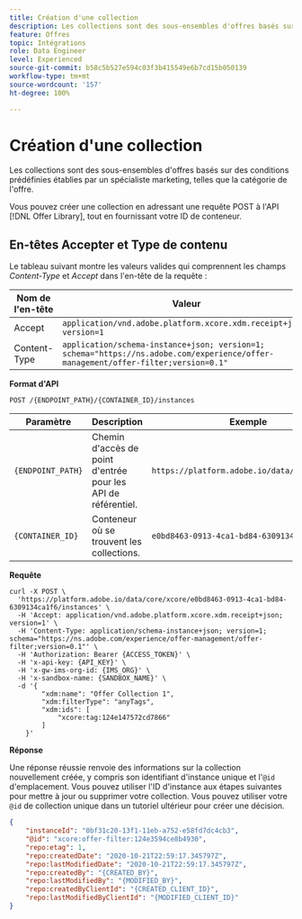 ```yaml
---
title: Création d'une collection
description: Les collections sont des sous-ensembles d'offres basés sur des conditions prédéfinies établies par un spécialiste marketing, telles que la catégorie de l'offre.
feature: Offres
topic: Intégrations
role: Data Engineer
level: Experienced
source-git-commit: b58c5b527e594c03f3b415549e6b7cd15b050139
workflow-type: tm+mt
source-wordcount: '157'
ht-degree: 100%

---
```


# Création d&#39;une collection

Les collections sont des sous-ensembles d&#39;offres basés sur des conditions prédéfinies établies par un spécialiste marketing, telles que la catégorie de l&#39;offre.

Vous pouvez créer une collection en adressant une requête POST à l&#39;API [!DNL Offer Library], tout en fournissant votre ID de conteneur.

## En-têtes Accepter et Type de contenu

Le tableau suivant montre les valeurs valides qui comprennent les champs *Content-Type* et *Accept* dans l&#39;en-tête de la requête :

| Nom de l&#39;en-tête | Valeur |
| ----------- | ----- |
| Accept | `application/vnd.adobe.platform.xcore.xdm.receipt+json; version=1` |
| Content-Type | `application/schema-instance+json; version=1;  schema="https://ns.adobe.com/experience/offer-management/offer-filter;version=0.1"` |

**Format d&#39;API**

```http
POST /{ENDPOINT_PATH}/{CONTAINER_ID}/instances
```

| Paramètre | Description | Exemple |
| --------- | ----------- | ------- |
| `{ENDPOINT_PATH}` | Chemin d&#39;accès de point d&#39;entrée pour les API de référentiel. | `https://platform.adobe.io/data/core/xcore/` |
| `{CONTAINER_ID}` | Conteneur où se trouvent les collections. | `e0bd8463-0913-4ca1-bd84-6309134ca1f6` |

**Requête**

```shell
curl -X POST \
  'https://platform.adobe.io/data/core/xcore/e0bd8463-0913-4ca1-bd84-6309134ca1f6/instances' \
  -H 'Accept: application/vnd.adobe.platform.xcore.xdm.receipt+json; version=1' \
  -H 'Content-Type: application/schema-instance+json; version=1;  schema="https://ns.adobe.com/experience/offer-management/offer-filter;version=0.1"' \
  -H 'Authorization: Bearer {ACCESS_TOKEN}' \
  -H 'x-api-key: {API_KEY}' \
  -H 'x-gw-ims-org-id: {IMS_ORG}' \
  -H 'x-sandbox-name: {SANDBOX_NAME}' \
  -d '{
        "xdm:name": "Offer Collection 1",
        "xdm:filterType": "anyTags",
        "xdm:ids": [
            "xcore:tag:124e147572cd7866"
        ]
    }'
```

**Réponse**

Une réponse réussie renvoie des informations sur la collection nouvellement créée, y compris son identifiant d&#39;instance unique et l&#39;`@id` d&#39;emplacement. Vous pouvez utiliser l&#39;ID d&#39;instance aux étapes suivantes pour mettre à jour ou supprimer votre collection. Vous pouvez utiliser votre `@id` de collection unique dans un tutoriel ultérieur pour créer une décision.

```json
{
    "instanceId": "0bf31c20-13f1-11eb-a752-e58fd7dc4cb3",
    "@id": "xcore:offer-filter:124e3594ce8b4930",
    "repo:etag": 1,
    "repo:createdDate": "2020-10-21T22:59:17.345797Z",
    "repo:lastModifiedDate": "2020-10-21T22:59:17.345797Z",
    "repo:createdBy": "{CREATED_BY}",
    "repo:lastModifiedBy": "{MODIFIED_BY}",
    "repo:createdByClientId": "{CREATED_CLIENT_ID}",
    "repo:lastModifiedByClientId": "{MODIFIED_CLIENT_ID}"
}
```

